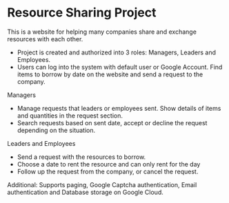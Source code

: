 # Resource Sharing Project


This is a website for helping many companies share and exchange resources with each other.

- Project is created and authorized into 3 roles: Managers, Leaders and Employees.
- Users can log into the system with default user or Google Account. Find items to borrow by date on the website and send a request to the company.

Managers
  - Manage requests that leaders or employees sent. Show details of items and quantities in the request section.
  - Search requests based on sent date, accept or decline the request depending on the situation.
  
Leaders and Employees
  - Send a request with the resources to borrow.
  - Choose a date to rent the resource and can only rent for the day
  - Follow up the request from the company, or cancel the request.

Additional: Supports paging, Google Captcha authentication, Email authentication and Database storage on Google Cloud.
